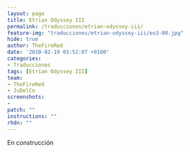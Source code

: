 ```yaml
---
layout: page
title: Etrian Odyssey III
permalink: /traducciones/etrian-odyssey-iii/
feature-img: "traducciones/etrian-odyssey-iii/eo3-00.jpg"
hide: true
author: TheFireRed
date: '2010-02-19 01:52:07 +0100'
categories:
- Traducciones
tags: [Etrian Odyssey III]
team:
- TheFireRed
- JuDelCo
screenshots:
- 
patch: ""
instructions: ""
rhdn: ""
---
```

<div class="call-out" style="background-image: url('/')">
    <p>En construcción</p>
</div>